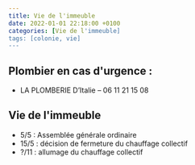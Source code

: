 ```yaml
---
title: Vie de l'immeuble
date: 2022-01-01 22:18:00 +0100
categories: [Vie de l'immeuble]
tags: [colonie, vie]
---
```


## Plombier en cas d'urgence : 
- LA PLOMBERIE D’Italie – 06 11 21 15 08 

## Vie de l'immeuble
- 5/5 : Assemblée générale ordinaire
- 15/5 : décision de fermeture du chauffage collectif 
- ?/11 : allumage du chauffage collectif
